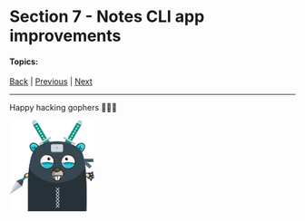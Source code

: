 # Section 7 - Notes CLI app improvements

#### Topics:

[Back](https://github.com/steevehook/udemy-go101) |
[Previous](https://github.com/steevehook/udemy-go101/blob/master/section_6-exploring-net-http) |
[Next](https://github.com/steevehook/udemy-go101/blob/master/section_8-errors)

---

Happy hacking gophers 🚀🚀🚀

<img src="https://github.com/steevehook/udemy-go101/raw/master/udemy-go101.svg?sanitize=true" width="150px"/>
